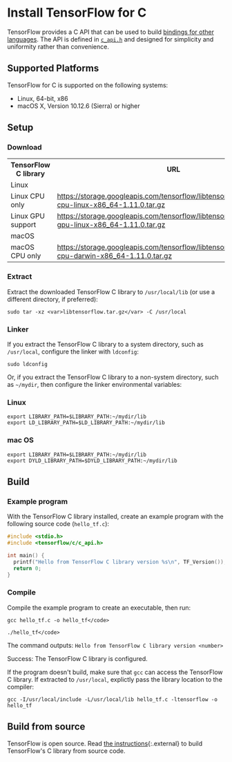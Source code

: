 # Install TensorFlow for C

TensorFlow provides a C API that can be used to build
[bindings for other languages](/docs/tensorflow/extend/language_bindings). The API is defined in
<a href="https://github.com/tensorflow/tensorflow/blob/master/tensorflow/c/c_api.h">`c_api.h`</a>
and designed for simplicity and uniformity rather than convenience.


## Supported Platforms

TensorFlow for C is supported on the following systems:

* Linux, 64-bit, x86
* macOS X, Version 10.12.6 (Sierra) or higher


## Setup

### Download

<table>
  <tr><th>TensorFlow C library</th><th>URL</th></tr>
  <tr class="alt"><td colspan="2">Linux</td></tr>
  <tr>
    <td>Linux CPU only</td>
    <td class="devsite-click-to-copy"><a href="https://storage.googleapis.com/tensorflow/libtensorflow/libtensorflow-cpu-linux-x86_64-1.11.0.tar.gz">https://storage.googleapis.com/tensorflow/libtensorflow/libtensorflow-cpu-linux-x86_64-1.11.0.tar.gz</a></td>
  </tr>
  <tr>
    <td>Linux GPU support</td>
    <td class="devsite-click-to-copy"><a href="https://storage.googleapis.com/tensorflow/libtensorflow/libtensorflow-gpu-linux-x86_64-1.11.0.tar.gz">https://storage.googleapis.com/tensorflow/libtensorflow/libtensorflow-gpu-linux-x86_64-1.11.0.tar.gz</a></td>
  </tr>
  <tr class="alt"><td colspan="2">macOS</td></tr>
  <tr>
    <td>macOS CPU only</td>
    <td class="devsite-click-to-copy"><a href="https://storage.googleapis.com/tensorflow/libtensorflow/libtensorflow-cpu-darwin-x86_64-1.11.0.tar.gz">https://storage.googleapis.com/tensorflow/libtensorflow/libtensorflow-cpu-darwin-x86_64-1.11.0.tar.gz</a></td>
  </tr>
</table>

### Extract

Extract the downloaded TensorFlow C library to `/usr/local/lib` (or use a
different directory, if preferred):

    sudo tar -xz <var>libtensorflow.tar.gz</var> -C /usr/local

### Linker

If you extract the TensorFlow C library to a system directory, such as
`/usr/local`, configure the linker with `ldconfig`:

    sudo ldconfig

Or, if you extract the TensorFlow C library to a non-system directory, such as
`~/mydir`, then configure the linker environmental variables:

### Linux

    export LIBRARY_PATH=$LIBRARY_PATH:~/mydir/lib
    export LD_LIBRARY_PATH=$LD_LIBRARY_PATH:~/mydir/lib

### mac OS

    export LIBRARY_PATH=$LIBRARY_PATH:~/mydir/lib
    export DYLD_LIBRARY_PATH=$DYLD_LIBRARY_PATH:~/mydir/lib


## Build

### Example program

With the TensorFlow C library installed, create an example program with the
following source code (`hello_tf.c`):

```c
#include <stdio.h>
#include <tensorflow/c/c_api.h>

int main() {
  printf("Hello from TensorFlow C library version %s\n", TF_Version());
  return 0;
}
```

### Compile

Compile the example program to create an executable, then run:

    gcc hello_tf.c -o hello_tf</code>

    ./hello_tf</code>

The command outputs: `Hello from TensorFlow C library version <number>`

Success: The TensorFlow C library is configured.

If the program doesn't build, make sure that `gcc` can access the TensorFlow C
library. If extracted to `/usr/local`, explictly pass the library location to
the compiler:

    gcc -I/usr/local/include -L/usr/local/lib hello_tf.c -ltensorflow -o hello_tf


## Build from source

TensorFlow is open source. Read
[the instructions](https://github.com/tensorflow/tensorflow/blob/master/tensorflow/tools/lib_package/README){:.external}
to build TensorFlow's C library from source code.
